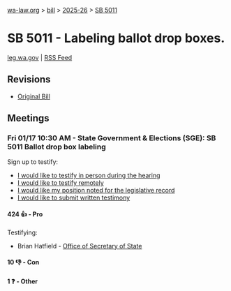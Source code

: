 [wa-law.org](/) > [bill](/bill/) > [2025-26](/bill/2025-26/) > [SB 5011](/bill/2025-26/sb/5011/)

# SB 5011 - Labeling ballot drop boxes.
[leg.wa.gov](https://app.leg.wa.gov/billsummary?BillNumber=5011&Year=2025&Initiative=false) | [RSS Feed](./rss.xml)

## Revisions
* [Original Bill](1/)

## Meetings
### Fri 01/17 10:30 AM - State Government & Elections (SGE): SB 5011 Ballot drop box labeling
Sign up to testify:
* [I would like to testify in person during the hearing](https://app.leg.wa.gov/csi/Testifier/Add?chamber=House&mId=32428&aId=161281&caId=24602&tId=1)
* [I would like to testify remotely](https://app.leg.wa.gov/csi/Testifier/Add?chamber=House&mId=32428&aId=161281&caId=24602&tId=2)
* [I would like my position noted for the legislative record](https://app.leg.wa.gov/csi/Testifier/Add?chamber=House&mId=32428&aId=161281&caId=24602&tId=3)
* [I would like to submit written testimony](https://app.leg.wa.gov/csi/Testifier/Add?chamber=House&mId=32428&aId=161281&caId=24602&tId=4)

#### 424 👍 - Pro
Testifying:
* Brian Hatfield - [Office of Secretary of State](/org/office_of_secretary_of_state/)

#### 10 👎 - Con

#### 1 ❓ - Other

